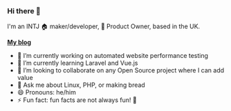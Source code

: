 ### Hi there 👋

I'm an INTJ 🏠 maker/developer, 🏢 Product Owner, based in the UK.

**[My blog](https://vauxmaker.wordpress.com)**

- 🔭 I’m currently working on automated website performance testing
- 🌱 I’m currently learning Laravel and Vue.js
- 👯 I’m looking to collaborate on any Open Source project where I can add value
- 💬 Ask me about Linux, PHP, or making bread
- 😄 Pronouns: he/him
- ⚡ Fun fact: fun facts are not always fun! 🤣
